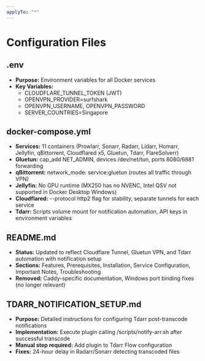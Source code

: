 ```yaml
---
applyTo: "*"
---
```


# Configuration Files

## .env
- **Purpose:** Environment variables for all Docker services
- **Key Variables:** 
  - CLOUDFLARE_TUNNEL_TOKEN (JWT)
  - OPENVPN_PROVIDER=surfshark
  - OPENVPN_USERNAME, OPENVPN_PASSWORD
  - SERVER_COUNTRIES=Singapore

## docker-compose.yml
- **Services:** 11 containers (Prowlarr, Sonarr, Radarr, Lidarr, Homarr, Jellyfin, qBittorrent, Cloudflared x5, Gluetun, Tdarr, FlareSolverr)
- **Gluetun:** cap_add NET_ADMIN, devices /dev/net/tun, ports 8080/6881 forwarding
- **qBittorrent:** network_mode: service:gluetun (routes all traffic through VPN)
- **Jellyfin:** No GPU runtime (MX250 has no NVENC, Intel QSV not supported in Docker Desktop Windows)
- **Cloudflared:** --protocol http2 flag for stability, separate tunnels for each service
- **Tdarr:** Scripts volume mount for notification automation, API keys in environment variables

## README.md
- **Status:** Updated to reflect Cloudflare Tunnel, Gluetun VPN, and Tdarr automation with notification setup
- **Sections:** Features, Prerequisites, Installation, Service Configuration, Important Notes, Troubleshooting
- **Removed:** Caddy-specific documentation, Windows port binding fixes (no longer relevant)

## TDARR_NOTIFICATION_SETUP.md
- **Purpose:** Detailed instructions for configuring Tdarr post-transcode notifications
- **Implementation:** Execute plugin calling /scripts/notify-arr.sh after successful transcode
- **Manual step required:** Add plugin to Tdarr Flow configuration
- **Fixes:** 24-hour delay in Radarr/Sonarr detecting transcoded files
